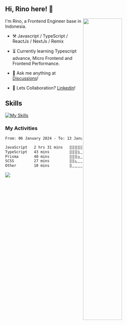 ## Hi, Rino here! :wave:

<picture>
    <source media="(prefers-color-scheme: dark)" srcset="https://github-readme-stats-ouuan.vercel.app/api?username=justrinoo&theme=dark&show_icons=true">
    <img align="right" width="50%" src="https://github-readme-stats-ouuan.vercel.app/api?username=ouuan&show_icons=true">
</picture>

I'm Rino, a Frontend Engineer base in Indonesia.

-   :hammer_and_pick: Javascript / TypeScript / ReactJs / NextJs / Remix 

-   :hourglass_flowing_sand: Currently learning Typescript advance, Micro Frontend and Frontend Performance.

-   :thought_balloon: Ask me anything at [Discussions](https://github.com/justrinoo/justrinoo/discussions/new)!

-   :raised_hands: Lets Collaboration? [Linkedin](https://www.linkedin.com/in/rinosatyaputra)!

## Skills
[![My Skills](https://skillicons.dev/icons?i=js,typescript,php,nodejs,react,next,tailwindcss,sass,bootstrap,redux,remix,vite,mongodb,mysql,git,github,gitlab,figma)](https://skillicons.dev)

### My Activities

<!--START_SECTION:waka-->

```txt
From: 06 January 2024 - To: 13 January 2024

JavaScript   2 hrs 31 mins   ⣿⣿⣿⣿⣿⣿⣿⣿⣿⣿⣿⣿⣿⣤⣀⣀⣀⣀⣀⣀⣀⣀⣀⣀⣀   53.65 %
TypeScript   43 mins         ⣿⣿⣿⣷⣀⣀⣀⣀⣀⣀⣀⣀⣀⣀⣀⣀⣀⣀⣀⣀⣀⣀⣀⣀⣀   15.35 %
Prisma       40 mins         ⣿⣿⣿⣶⣀⣀⣀⣀⣀⣀⣀⣀⣀⣀⣀⣀⣀⣀⣀⣀⣀⣀⣀⣀⣀   14.35 %
SCSS         27 mins         ⣿⣿⣦⣀⣀⣀⣀⣀⣀⣀⣀⣀⣀⣀⣀⣀⣀⣀⣀⣀⣀⣀⣀⣀⣀   09.78 %
Other        10 mins         ⣿⣀⣀⣀⣀⣀⣀⣀⣀⣀⣀⣀⣀⣀⣀⣀⣀⣀⣀⣀⣀⣀⣀⣀⣀   03.78 %
```

<!--END_SECTION:waka-->

![](https://komarev.com/ghpvc/?username=riyaraa)
